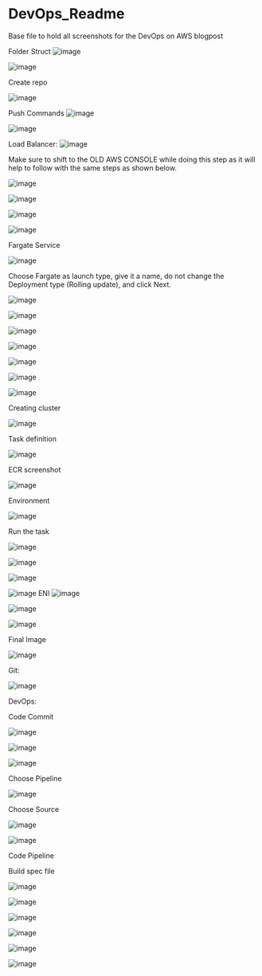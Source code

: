 # DevOps_Readme
Base file to hold all screenshots for the DevOps on AWS blogpost

Folder Struct
![image](https://user-images.githubusercontent.com/28874545/166158371-56af212b-5d56-4498-b833-de7358287de1.png)


![image](https://user-images.githubusercontent.com/28874545/166156413-75d5d1f9-d79d-4051-99dd-9c73cd20601d.png)

Create repo

![image](https://user-images.githubusercontent.com/28874545/166156597-46d3d06d-dbb2-49f0-9a55-8c53838feebe.png)

Push Commands
![image](https://user-images.githubusercontent.com/28874545/166156715-39018f0b-65ec-41f1-ade9-1cd09cf1cc22.png)

![image](https://user-images.githubusercontent.com/28874545/166156818-327d426d-a690-49a5-93cf-bd27c0af5907.png)

Load Balancer:
![image](https://user-images.githubusercontent.com/28874545/168069807-ca8183ac-031f-492a-b746-f3af741270b8.png)

Make sure to shift to the OLD AWS CONSOLE while doing this step as it will help to follow with the same steps as shown below.

![image](https://user-images.githubusercontent.com/28874545/168070929-81d61586-7a0f-431f-9522-6b157a96f86b.png)

![image](https://user-images.githubusercontent.com/28874545/169034353-9ec32f8e-52f1-4b3c-91d9-82567a751e66.png)

![image](https://user-images.githubusercontent.com/28874545/169034491-b28126b8-95f1-40b7-96bc-1e9de4574665.png)

![image](https://user-images.githubusercontent.com/28874545/169111085-c0bb3ba7-56ea-4ccf-8a9d-ebe5a2792734.png)



Fargate Service

![image](https://user-images.githubusercontent.com/28874545/169035450-c9666d41-07e5-46cf-b898-30bace419d02.png)

Choose Fargate as launch type, give it a name, do not change the Deployment type (Rolling update), and click Next.

![image](https://user-images.githubusercontent.com/28874545/169035677-85b0e741-fe30-4805-9c27-276f4942382f.png)

![image](https://user-images.githubusercontent.com/28874545/169035851-d2a6bae6-267f-47d6-9ecc-2e0ca71aa124.png)

![image](https://user-images.githubusercontent.com/28874545/169036079-e6de31dd-f567-46a0-8b47-0f037c49840b.png)

![image](https://user-images.githubusercontent.com/28874545/169037040-4ed651b1-712a-4797-bf66-153e42804fe6.png)

![image](https://user-images.githubusercontent.com/28874545/169038163-4f6b0078-275e-40fa-8c0c-8274a39ed336.png)

![image](https://user-images.githubusercontent.com/28874545/169038453-6e4157ba-d707-409d-aaec-5824520e1251.png)

![image](https://user-images.githubusercontent.com/28874545/169038800-8e60281c-27c7-4e8d-b5cc-717e716e04b5.png)

Creating cluster

![image](https://user-images.githubusercontent.com/28874545/166157117-5e51b5cc-658e-48ae-b807-cca2b991bf76.png)

Task definition


![image](https://user-images.githubusercontent.com/28874545/166157309-f4608340-27b5-491d-83b7-40462fec9ca8.png)

ECR screenshot

![image](https://user-images.githubusercontent.com/28874545/166157388-7fe33fb0-b5c4-4dc5-8b87-c573319e0f53.png)

Environment

![image](https://user-images.githubusercontent.com/28874545/166157459-5c17dd33-6cb8-49e1-85fd-86e3ccd4dfc7.png)


Run the task

![image](https://user-images.githubusercontent.com/28874545/166157555-b0f06a36-a3d7-44da-bb1a-60677034d0d0.png)


![image](https://user-images.githubusercontent.com/28874545/166157616-053ee8b1-41b0-43ee-a609-adc2a4eb14a2.png)

![image](https://user-images.githubusercontent.com/28874545/166157671-5d6b25e7-858e-4c5a-b0eb-e61dfe521a77.png)

![image](https://user-images.githubusercontent.com/28874545/166157869-0d152b0a-8a11-434a-8984-55d230790c7b.png)
ENI
![image](https://user-images.githubusercontent.com/28874545/166157970-249023fa-900a-4432-a46b-7226e2dc4680.png)


![image](https://user-images.githubusercontent.com/28874545/166158122-7239a5d4-b1cd-41d9-8686-9117599a7b31.png)

![image](https://user-images.githubusercontent.com/28874545/166158195-963be55c-d609-4f4d-8a45-8fcba4e083bf.png)

Final Image

![image](https://user-images.githubusercontent.com/28874545/166158258-05d1488a-c735-43e9-8a61-e5188dcce687.png)


Git:

![image](https://user-images.githubusercontent.com/28874545/169132983-5eaf5efc-176b-41bb-9d99-063bb4e00a38.png)



DevOps:

Code Commit

![image](https://user-images.githubusercontent.com/28874545/166207560-3cc886c1-d3af-47df-8900-e04e4092e0a3.png)

![image](https://user-images.githubusercontent.com/28874545/166207923-4b408bb7-5710-4fe3-af0d-2073a60751d3.png)


![image](https://user-images.githubusercontent.com/28874545/166219011-2809bb37-52cd-401f-8c1a-c8cdacc5acbd.png)

Choose Pipeline

![image](https://user-images.githubusercontent.com/28874545/166220689-93dbea15-c080-40a8-949a-89659ede2a98.png)

Choose Source

![image](https://user-images.githubusercontent.com/28874545/166220639-a5a874bd-2ac1-4872-8418-6b829b8e1620.png)


![image](https://user-images.githubusercontent.com/28874545/169141116-2148dd1a-282c-48b4-835d-52b2df6950ea.png)

Code Pipeline


Build spec file

![image](https://user-images.githubusercontent.com/28874545/169280328-7df73c84-3de3-45c7-b042-295379a40520.png)





![image](https://user-images.githubusercontent.com/28874545/169281262-62402be6-6322-4c16-893e-93538956204e.png)


![image](https://user-images.githubusercontent.com/28874545/169281298-a2a82932-1d25-4c24-8cc1-b71ca7ad2608.png)

![image](https://user-images.githubusercontent.com/28874545/169281388-037ac079-c521-4970-926c-4e2b6709ee69.png)

![image](https://user-images.githubusercontent.com/28874545/169281469-ce35dbdc-42ef-43c6-b6b4-84406bc43ecb.png)

![image](https://user-images.githubusercontent.com/28874545/169282910-3e184823-be0b-448b-b7b8-328c094e9736.png)




